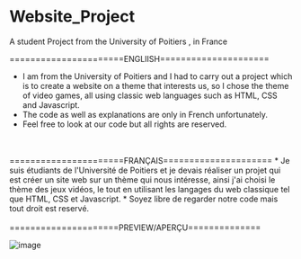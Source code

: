 # Website_Project
A student Project from the University of Poitiers , in France

======================ENGLIISH=====================
* I am from the University of Poitiers and I had to carry out a project which is to create a website on a theme that interests us, so I chose the theme of video games,      all using classic web languages such as HTML, CSS and Javascript.
* The code as well as explanations are only in French unfortunately.
* Feel free to look at our code but all rights are reserved. 
<title> [ ///////  Have fun ;) ///////] </title>
<br></br>
======================FRANÇAIS=====================
* Je suis étudiants de l'Université de Poitiers et je devais réaliser un projet qui est créer un site web sur un thème qui nous intéresse, ainsi j'ai choisi le thème des jeux vidéos, le tout en utilisant les langages du web classique tel que HTML, CSS et Javascript.
* Soyez libre de regarder notre code mais tout droit est reservé. 
<title>  [ /////// Amusez-vous bien ;) ///////] </title>
<br></br>
=====================PREVIEW/APERÇU==============

![image](https://user-images.githubusercontent.com/115185120/211171786-f84108e0-5a5d-4037-9bf3-ca38d3973bff.png)
